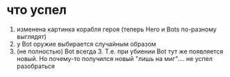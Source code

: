 # что успел
1) изменена картинка корабля героя (теперь Hero и Bots по-разному выглядят)
2) у Bot оружие выбирается случайным образом
3) (не полностью) Bot всегда 3. Т.е. при убиении Bot тут же появляется новый. Но почему-то получился новый "лишь на миг".... не успел разобраться
